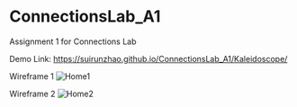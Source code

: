 # ConnectionsLab_A1
Assignment 1 for Connections Lab

Demo Link: https://suirunzhao.github.io/ConnectionsLab_A1/Kaleidoscope/ 

Wireframe 1
![Home1](https://user-images.githubusercontent.com/102000475/190200602-5eb70199-b3fd-436c-a6ac-50c2fed94b92.png)

Wireframe 2
![Home2](https://user-images.githubusercontent.com/102000475/190200613-0f4efabe-5810-45b7-ad6e-9553294e45b2.png)
